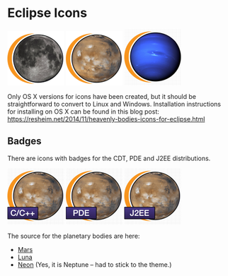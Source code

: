 Eclipse Icons
=============
<img src="https://raw.githubusercontent.com/turesheim/eclipse-icons/master/icons/source/Eclipse_Luna.png" width="128px"/>
<img src="https://raw.githubusercontent.com/turesheim/eclipse-icons/master/icons/source/Eclipse_Mars.png" width="128px"/>
<img src="https://raw.githubusercontent.com/turesheim/eclipse-icons/master/icons/source/Eclipse_Neon.png" width="128px"/>

Only OS X versions for icons have been created, but it should be straightforward to convert to Linux and Windows. Installation instructions for installing on OS X can be found in this blog post: https://resheim.net/2014/11/heavenly-bodies-icons-for-eclipse.html

Badges
------
There are icons with badges for the CDT, PDE and J2EE distributions.

<img src="https://raw.githubusercontent.com/turesheim/eclipse-icons/master/icons/source/Eclipse_Mars_CPP.png" width="128px"/>
<img src="https://raw.githubusercontent.com/turesheim/eclipse-icons/master/icons/source/Eclipse_Mars_PDE.png" width="128px"/>
<img src="https://raw.githubusercontent.com/turesheim/eclipse-icons/master/icons/source/Eclipse_Mars_J2EE.png" width="128px"/>

The source for the planetary bodies are here:
* [Mars](http://en.wikipedia.org/wiki/Mars#mediaviewer/File:Water_ice_clouds_hanging_above_Tharsis_PIA02653_black_background.jpg)
* [Luna](http://en.wikipedia.org/wiki/Moon#mediaviewer/File:FullMoon2010.jpg)
* [Neon](https://en.wikipedia.org/wiki/Neptune#/media/File:Neptune_Full.jpg) (Yes, it is Neptune – had to stick to the theme.)
